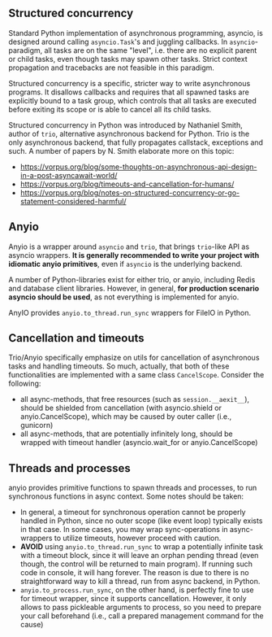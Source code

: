 ## Structured concurrency

Standard Python implementation of asynchronous programming, asyncio, is designed around 
calling `asyncio.Task`'s and juggling callbacks.
In `asyncio`-paradigm, all tasks are on the same "level", i.e. there are no explicit
parent or child tasks, even though tasks may spawn other tasks. Strict context propagation
and tracebacks are not feasible in this paradigm.

Structured concurrency is a specific, stricter way to write asynchronous programs.
It disallows callbacks and requires that all spawned tasks are explicitly bound
to a task group, which controls that all tasks are executed before exiting its scope
or is able to cancel all its child tasks.

Structured concurrency in Python was introduced by Nathaniel Smith, author of `trio`, 
alternative asynchronous backend for Python. Trio is the only asynchronous backend, that fully 
propagates callstack, exceptions and such. A number of papers by N. Smith elaborate
more on this topic:

- https://vorpus.org/blog/some-thoughts-on-asynchronous-api-design-in-a-post-asyncawait-world/
- https://vorpus.org/blog/timeouts-and-cancellation-for-humans/
- https://vorpus.org/blog/notes-on-structured-concurrency-or-go-statement-considered-harmful/

## Anyio

Anyio is a wrapper around `asyncio` and `trio`, that brings `trio`-like API as asyncio
wrappers. **It is generally recommended to write your project with idiomatic anyio 
primitives**, even if `asyncio` is the underlying backend.

A number of Python-libraries exist for either trio, or anyio, including Redis and
database client libraries. However, in general, **for production scenario asyncio 
should be used**, as not everything is implemented for anyio.

AnyIO provides `anyio.to_thread.run_sync` wrappers for FileIO in Python.

## Cancellation and timeouts

Trio/Anyio specifically emphasize on utils for cancellation of asynchronous tasks 
and handling timeouts. So much, actually, that both of these functionalities are 
implemented with a same class `CancelScope`. Consider the following:

- all async-methods, that free resources (such as `session.__aexit__`), should be shielded
  from cancellation (with asyncio.shield or anyio.CancelScope), which may be caused
  by outer caller (i.e., gunicorn)
- all async-methods, that are potentially infinitely long, should be wrapped with
  timeout handler (asyncio.wait_for or anyio.CancelScope)

## Threads and processes

anyio provides primitive functions to spawn threads and processes, to run
synchronous functions in async context. Some notes should be taken:

- In general, a timeout for synchronous operation cannot be properly handled in
  Python, since no outer scope (like event loop) typically exists in that case.
  In some cases, you may wrap sync-operations in async-wrappers to utilize timeouts, 
  however proceed with caution.
- **AVOID** using `anyio.to_thread.run_sync` to wrap a potentially
  infinite task with a timeout block, since it will leave an orphan pending thread 
  (even though, the control will be returned to main program). If running such code
  in console, it will hang forever. The reason is due to there is no
  straightforward way to kill a thread, run from async backend, in Python.
- `anyio.to_process.run_sync`, on the other hand, is perfectly fine to use for 
  timeout wrapper, since it supports cancellation. 
  However, it only allows to pass pickleable arguments to process, so you need to
  prepare your call beforehand (i.e., call a prepared management command for the cause)

